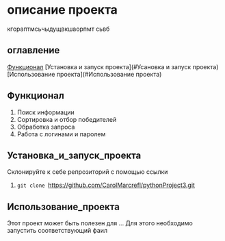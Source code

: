 # описание проекта
кгораптмсьчыдущвкшаорпмт сьвб


## оглавление
[Функционал](#Функционал)
[Установка и запуск проекта](#Усановка и запуск проекта)
[Использование проекта](#Использование проекта)
## Функционал 
1. Поиск информации
2. Сортировка и отбор победителей
3. Обработка запроса
4. Работа с логинами и паролем

## Установка_и_запуск_проекта
Склонируйте к себе репрозиторий с помощью ссылки
1. `git clone `https://github.com/CarolMarcrefl/pythonProject3.git
## Использование_проекта
Этот проект может быть полезен для ...
Для этого необходимо запустить соответствующий фаил

